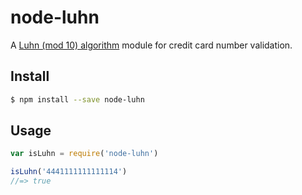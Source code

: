 # node-luhn


A [Luhn (mod 10) algorithm](http://en.wikipedia.org/wiki/Luhn_algorithm) module for credit card number validation.

## Install

```sh
$ npm install --save node-luhn
```


## Usage

```js
var isLuhn = require('node-luhn')

isLuhn('4441111111111114')
//=> true
```






